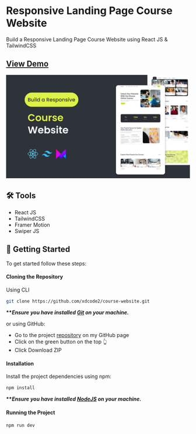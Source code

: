 # Responsive Landing Page Course Website

Build a Responsive Landing Page Course Website using React JS & TailwindCSS

## [View Demo](https://ps-coursat-website.netlify.app/ "coursat website")

![Course Website](./public/Course%20Website.png)

## 🛠️ Tools

-   React JS
-   TailwindCSS
-   Framer Motion
-   Swiper JS

## 🚀 Getting Started

To get started follow these steps:

#### Cloning the Repository

Using CLI

```bash
git clone https://github.com/xdcode2/course-website.git
```

**\*\*_Ensure you have installed [Git](https://git-scm.com) on your machine._**

or using GitHub:

-   Go to the project [repository](https://github.com/xdcode2/course-website) on my GitHub page
-   Click on the green button on the top 👆
-   Click Download ZIP

#### Installation

Install the project dependencies using npm:

```bash
npm install
```

**\*\*_Ensure you have installed [NodeJS](https://nodejs.org/en) on your machine._**

#### Running the Project

```bash
npm run dev
```

